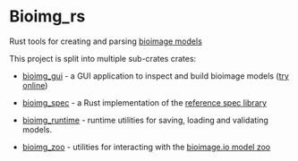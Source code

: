 # Bioimg_rs

Rust tools for creating and parsing [bioimage models](https://github.com/bioimage-io/spec-bioimage-io)

This project is split into multiple sub-crates crates:

- [bioimg_gui](bioimg_gui/README.md) - a GUI application to inspect and build bioimage models ([try online](https://kreshuklab.github.io/bioimageio_rs/))

- [bioimg_spec](bioimg_spec/README.md) - a Rust implementation of the [reference spec library](https://github.com/bioimage-io/spec-bioimage-io)

- [bioimg_runtime](bioimg_spec/README.md) - runtime utilities for saving, loading and validating models.

- [bioimg_zoo](bioimg_zoo/README.md) - utilities for interacting with the [bioimage.io model zoo](https://bioimage.io/)
